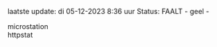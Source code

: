 laatste update: 
di 05-12-2023  8:36   uur 
Status: FAALT - geel - 
<div class="service Y">microstation</div><div class="service Y">httpstat</div>
